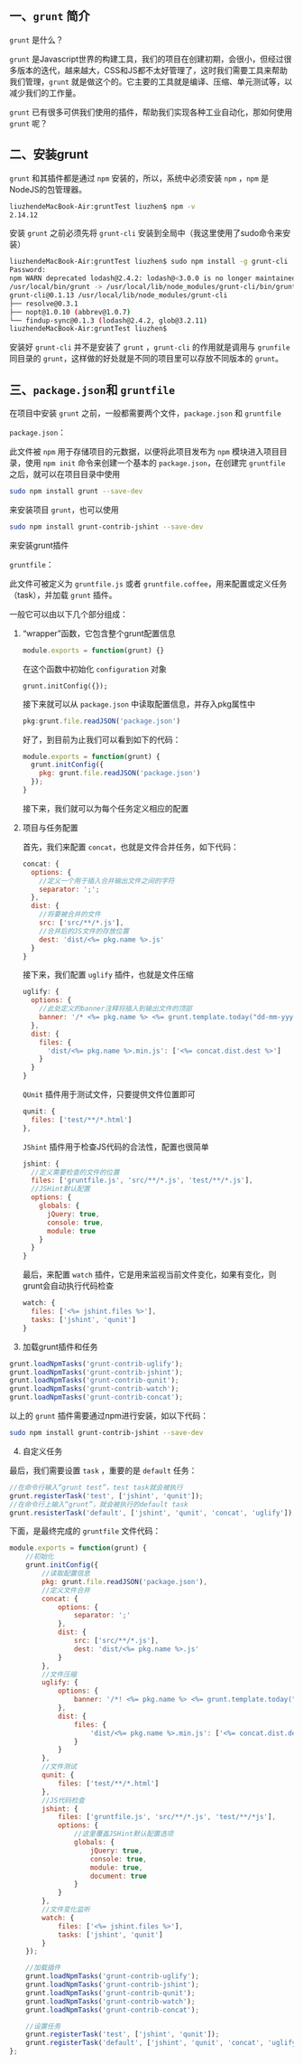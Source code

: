 ## 一、`grunt` 简介

`grunt` 是什么？

`grunt` 是Javascript世界的构建工具，我们的项目在创建初期，会很小，但经过很多版本的迭代，越来越大，CSS和JS都不太好管理了，这时我们需要工具来帮助我们管理，`grunt` 就是做这个的。它主要的工具就是编译、压缩、单元测试等，以减少我们的工作量。

`grunt` 已有很多可供我们使用的插件，帮助我们实现各种工业自动化，那如何使用 `grunt` 呢？

## 二、安装grunt

`grunt` 和其插件都是通过 `npm` 安装的，所以，系统中必须安装 `npm` ，`npm` 是NodeJS的包管理器。

```bash
liuzhendeMacBook-Air:gruntTest liuzhen$ npm -v
2.14.12
```

安装 `grunt` 之前必须先将 `grunt-cli` 安装到全局中（我这里使用了sudo命令来安装）

```bash
liuzhendeMacBook-Air:gruntTest liuzhen$ sudo npm install -g grunt-cli
Password:
npm WARN deprecated lodash@2.4.2: lodash@<3.0.0 is no longer maintained. Upgrade to lodash@^4.0.0
/usr/local/bin/grunt -> /usr/local/lib/node_modules/grunt-cli/bin/grunt
grunt-cli@0.1.13 /usr/local/lib/node_modules/grunt-cli
├── resolve@0.3.1
├── nopt@1.0.10 (abbrev@1.0.7)
└── findup-sync@0.1.3 (lodash@2.4.2, glob@3.2.11)
liuzhendeMacBook-Air:gruntTest liuzhen$
```

安装好 `grunt-cli` 并不是安装了 `grunt` ，`grunt-cli` 的作用就是调用与 `grunfile` 同目录的 `grunt`，这样做的好处就是不同的项目里可以存放不同版本的 `grunt`。

## 三、`package.json`和 `gruntfile`

在项目中安装 `grunt` 之前，一般都需要两个文件，`package.json` 和 `gruntfile`

`package.json`：

此文件被 `npm` 用于存储项目的元数据，以便将此项目发布为 `npm` 模块进入项目目录，使用 `npm init` 命令来创建一个基本的  `package.json`，在创建完 `gruntfile` 之后，就可以在项目目录中使用

```bash
sudo npm install grunt --save-dev
```

来安装项目 `grunt`，也可以使用

```bash
sudo npm install grunt-contrib-jshint --save-dev
```

来安装grunt插件

`gruntfile`：

此文件可被定义为 `gruntfile.js` 或者 `gruntfile.coffee`，用来配置或定义任务（task），并加载 `grunt` 插件。

一般它可以由以下几个部分组成：

1. “wrapper”函数，它包含整个grunt配置信息

    ```javascript
    module.exports = function(grunt) {}
    ```

    在这个函数中初始化 `configuration` 对象

    ```
    grunt.initConfig({});
    ```

    接下来就可以从 `package.json` 中读取配置信息，并存入pkg属性中

    ```javascript
    pkg:grunt.file.readJSON('package.json')
    ```

    好了，到目前为止我们可以看到如下的代码：

    ```javascript
    module.exports = function(grunt) {
      grunt.initConfig({
        pkg: grunt.file.readJSON('package.json')
      });
    }
    ```

    接下来，我们就可以为每个任务定义相应的配置  

2. 项目与任务配置

    首先，我们来配置 `concat`，也就是文件合并任务，如下代码：

    ```javascript
    concat: {
      options: {
        //定义一个用于插入合并输出文件之间的字符
        separator: ';';
      },
      dist: {
        //将要被合并的文件
        src: ['src/**/*.js'],
        //合并后的JS文件的存放位置
        dest: 'dist/<%= pkg.name %>.js'
      }
    }
    ```

    接下来，我们配置 `uglify` 插件，也就是文件压缩

    ```javascript
    uglify: {
      options: {
        //此处定义的banner注释将插入到输出文件的顶部
        banner: '/* <%= pkg.name %> <%= grunt.template.today("dd-mm-yyyy") %> */\n'
      },
      dist: {
        files: {
          'dist/<%= pkg.name %>.min.js': ['<%= concat.dist.dest %>']
        }
      }
    }
    ```

    `QUnit` 插件用于测试文件，只要提供文件位置即可

    ```javascript
    qunit: {
      files: ['test/**/*.html']
    },
    ```

    `JShint` 插件用于检查JS代码的合法性，配置也很简单

    ```javascript
    jshint: {
      //定义需要检查的文件的位置
      files: ['gruntfile.js', 'src/**/*.js', 'test/**/*.js'],
      //JSHint默认配置
      options: {
        globals: {
          jQuery: true,
          console: true,
          module: true
        }
      }
    }
    ```

    最后，来配置 `watch` 插件，它是用来监视当前文件变化，如果有变化，则grunt会自动执行代码检查

    ```javascript
    watch: {
      files: ['<%= jshint.files %>'],
      tasks: ['jshint', 'qunit']
    }
    ```

3. 加载grunt插件和任务

```javascript
grunt.loadNpmTasks('grunt-contrib-uglify');
grunt.loadNpmTasks('grunt-contrib-jshint');
grunt.loadNpmTasks('grunt-contrib-qunit');
grunt.loadNpmTasks('grunt-contrib-watch');
grunt.loadNpmTasks('grunt-contrib-concat');
```

以上的 `grunt` 插件需要通过npm进行安装，如以下代码：

```bash
sudo npm install grunt-contrib-jshint --save-dev
```

4. 自定义任务

最后，我们需要设置 `task` ，重要的是 `default` 任务：

```javascript
//在命令行输入“grunt test”，test task就会被执行
grunt.registerTask('test', ['jshint', 'qunit']);
//在命令行上输入“grunt”，就会被执行的default task
grunt.resisterTask('default', ['jshint', 'qunit', 'concat', 'uglify']);
```


下面，是最终完成的 `gruntfile` 文件代码：

```javascript
module.exports = function(grunt) {
	//初始化
	grunt.initConfig({
		//读取配置信息
		pkg: grunt.file.readJSON('package.json'),
		//定义文件合并
		concat: {
			options: {
				separator: ';'
			},
			dist: {
				src: ['src/**/*.js'],
				dest: 'dist/<%= pkg.name %>.js'
			}
		},
		//文件压缩
		uglify: {
			options: {
				banner: '/*! <%= pkg.name %> <%= grunt.template.today("dd-mm-yyyy") %> */\n'
			},
			dist: {
				files: {
					'dist/<%= pkg.name %>.min.js': ['<%= concat.dist.dest %>']
				}
			}
		},
		//文件测试
		qunit: {
			files: ['test/**/*.html']
		},
		//JS代码检查
		jshint: {
			files: ['gruntfile.js', 'src/**/*.js', 'test/**/*js'],
			options: {
				//这里覆盖JSHint默认配置选项
				globals: {
					jQuery: true,
					console: true,
					module: true,
					document: true
				}
			}
		},
		//文件变化监听
		watch: {
			files: ['<%= jshint.files %>'],
			tasks: ['jshint', 'qunit']
		}
	});

	//加载插件
	grunt.loadNpmTasks('grunt-contrib-uglify');
	grunt.loadNpmTasks('grunt-contrib-jshint');
	grunt.loadNpmTasks('grunt-contrib-qunit');
	grunt.loadNpmTasks('grunt-contrib-watch');
	grunt.loadNpmTasks('grunt-contrib-concat');

	//设置任务
	grunt.registerTask('test', ['jshint', 'qunit']);
	grunt.registerTask('default', ['jshint', 'qunit', 'concat', 'uglify']);
};
```


